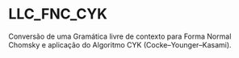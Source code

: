 # LLC_FNC_CYK
Conversão de uma Gramática livre de contexto para Forma Normal Chomsky e aplicação do Algoritmo CYK (Cocke–Younger–Kasami).
